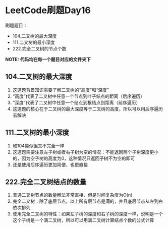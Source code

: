 # LeetCode刷题Day16

刷题题目：
- 104.二叉树的最大深度
- 111.二叉树的最小深度 
- 222.完全二叉树的节点个数

**NOTE: 代码均在每一个题目对应的文件夹下**

## 104.二叉树的最大深度
1. 这道题背景知识需要了解二叉树的“高度”和“深度”
2. “高度”代表了二叉树中任意一个节点到叶子结点的距离（后序遍历）
3. “深度”代表了二叉树中任意一个结点到根结点到距离（前序遍历）
4. 这道题的核心在于二叉树的最大深度等于二叉树的高度，所以可以用后序遍历去解决

## 111.二叉树的最小深度
1. 和104类似但又不完全一样
2. 这道题需要注意左子树或者右子树为空的情况：不能返回两个子树深度更小的，因为空子树的高度为0，这种情况只返回子树不为空的即可
3. 还是使用后序遍历更加简便，也更直接

## 222.完全二叉树结点的数量
1. 普通二叉树节点的数量解法非常直接，但是时间复杂度为O(n)
2. 完全二叉树：除了底层节点，以上所有层节点是满的，并且底层节点从左到右依次排列
3. 使用完全二叉树的特性：如果左子树的深度和右子树的深度一样，说明是一个这个子树是一个满二叉树，所以可以用满二叉树计算结点个数的公式计算


